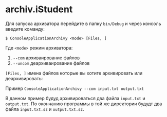 # archiv.iStudent

Для запуска архиватора перейдите в папку `bin/Debug`
и через консоль введите команду:

`$ ConsoleApplicationArchivy <mode> [Files, ]`

Где `<mode>` режим архиватора:

1. `--com` архиваирование файлов
2. `--uncom` деархиваирование файлов

`[Files, ]` имена файлов которые вы хотите архивировать или деархивировать:

Пример `ConsoleApplicationArchivy --com input.txt output.txt`

В данном пример будуд архивироваться два файла `input.txt` и `output.txt`.
По окончанию программы в той же директории будудт два файла `input.txt.sz` и `output.txt.sz`.